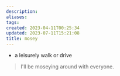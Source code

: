 ```yaml
---
description:
aliases: 
tags: 
created: 2023-04-11T00:25:34
updated: 2023-07-11T15:21:08
title: mosey
---
```

- a leisurely walk or drive
> I'll be moseying around with everyone.